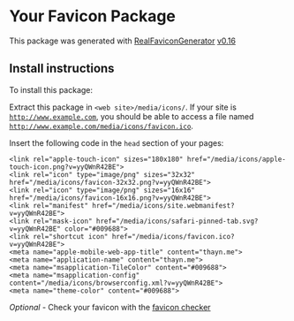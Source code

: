 # Your Favicon Package

This package was generated with [RealFaviconGenerator](https://realfavicongenerator.net/) [v0.16](https://realfavicongenerator.net/change_log#v0.16)

## Install instructions

To install this package:

Extract this package in <code>&lt;web site&gt;/media/icons/</code>. If your site is <code>http://www.example.com</code>, you should be able to access a file named <code>http://www.example.com/media/icons/favicon.ico</code>.

Insert the following code in the `head` section of your pages:

    <link rel="apple-touch-icon" sizes="180x180" href="/media/icons/apple-touch-icon.png?v=yyQWnR42BE">
    <link rel="icon" type="image/png" sizes="32x32" href="/media/icons/favicon-32x32.png?v=yyQWnR42BE">
    <link rel="icon" type="image/png" sizes="16x16" href="/media/icons/favicon-16x16.png?v=yyQWnR42BE">
    <link rel="manifest" href="/media/icons/site.webmanifest?v=yyQWnR42BE">
    <link rel="mask-icon" href="/media/icons/safari-pinned-tab.svg?v=yyQWnR42BE" color="#009688">
    <link rel="shortcut icon" href="/media/icons/favicon.ico?v=yyQWnR42BE">
    <meta name="apple-mobile-web-app-title" content="thayn.me">
    <meta name="application-name" content="thayn.me">
    <meta name="msapplication-TileColor" content="#009688">
    <meta name="msapplication-config" content="/media/icons/browserconfig.xml?v=yyQWnR42BE">
    <meta name="theme-color" content="#009688">

*Optional* - Check your favicon with the [favicon checker](https://realfavicongenerator.net/favicon_checker)